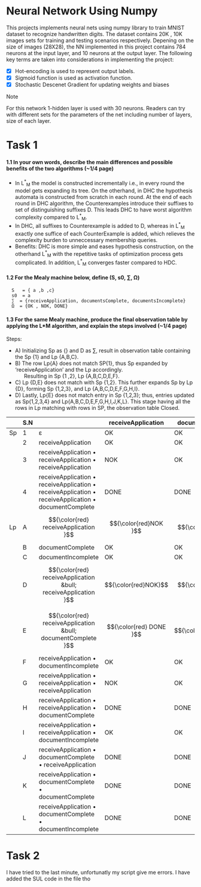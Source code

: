 # Neural Network Using Numpy

This projects implements neural nets using numpy library to train MNIST dataset to recognize handwritten digits. The dataset contains 20K , 10K images sets for training and testing scenarios respectively.
Depening on the size of images (28X28), the NN implemented in this project contains 784 neurons at the input layer, and 10 neurons at the output layer. The following key terms are taken into considerations in implementing the project:
  - [x] Hot-encoding is used to represent output labels.
  - [x] Sigmoid function is used as activation function.
  - [x] Stochastic Descenet Gradient for updating weights and biases

> [!NOTE]
> For this network 1-hidden layer is used with 30 neurons. Readers can try with different sets for the parameters of the net including number of layers, size of each layer.




# Task 1
#### 1.1 In your own words, describe the main differences and possible benefits of the two algorithms (~1/4 page)
- In L<sup>&ast;</sup><sub>M</sub> the model is constructed incrementally i.e., in every round the model gets expanding its tree. On the otherhand, in DHC the hypothesis automata is constructed from scratch in each round. At the end of each round in DHC algorithm, the Counterexamples introduce their suffixes to set of distinguishing suffixes D. This leads DHC to have worst algorithm complexity compared to L<sup>&ast;</sup><sub>M</sub>.
- In DHC, all suffixes to Counterexample is added to D, whereas in L<sup>&ast;</sup><sub>M</sub> exactly one suffice of each CounterExample is added, which relieves the complexity burden to unneccessary membership queries.
- Benefits: DHC is more simple and eases hypothesis construction, on the otherhand L<sup>&ast;</sup><sub>M</sub> with the repetitive tasks of optimization process gets complicated. In addition, L<sup>&ast;</sup><sub>M</sub> converges faster compared to HDC.
#### 1.2 For the Mealy machine below, define (S, s0, ∑, Ω)
      S   = { a ,b ,c}
      s0  = a
      ∑  = {receiveApplication, documentsComplete, documentsIncomplete}
      Ω  = {OK , NOK, DONE}

#### 1.3 For the same Mealy machine, produce the final observation table by applying the L*M algorithm, and explain the steps involved (~1/4 page)
Steps: <br />
- A) Initializing Sp as {} and D as ∑, result in observation table containing the Sp {1} and Lp {A,B,C}.  <br />
- B) The row Lp{A} does not match SP{1}, thus Sp expanded by ‘receiveApplication’ and the Lp accordingly. <br /> &nbsp; &nbsp; &nbsp; Resulting in Sp {1 ,2}, Lp {A,B,C,D,E,F}.  <br />
- C) Lp {D,E} does not match with Sp {1,2}. This further expands Sp by Lp {D}, forming Sp {1,2,3}, and Lp {A,B,C,D,E,F,G,H,I}.
- D) Lastly, Lp{E} does not match entry in Sp {1,2,3}; thus, entries updated as Sp{1,2,3,4} and Lp{A,B,C,D,E,F,G,H,I,J,K,L}. This stage having all the rows in Lp matching with rows in SP, the observation table Closed. <br />

| | S.N  |   | receiveApplication  | documentsComplete  |  documentsIncomplete |
|---|---|---|---|---|---|
| Sp| 1  |  &epsi;  | OK  |  OK | OK  |
|   | 2 | receiveApplication  | OK  | OK  |  NOK |
|   | 3 |receiveApplication &bull; receiveApplication &bull; receiveApplication  |  NOK |  OK  | NOK  |
|   | 4|  receiveApplication &bull; receiveApplication &bull; receiveApplication &bull; receiveApplication &bull; documentComplete  | DONE  |  DONE | DONE  |
|Lp |A|$${\color{red} receiveApplication }$$|$${\color{red}NOK }$$|$${\color{red}OK }$$|$${\color{red}NOK}$$ | 
| |B|documentComplete |OK |OK |OK|
| |C|documentIncomplete |OK |OK |OK |
| |D|$${\color{red} receiveApplication &bull; receiveApplication }$$|$${\color{red}NOK}$$ |$${\color{red} OK}$$ | $${\color{red}NOK}$$ |
| |E|$${\color{red} receiveApplication &bull; documentComplete }$$|$${\color{red} DONE }$$| $${\color{red}DONE}$$ | $${\color{red}DONE }$$|
| |F|receiveApplication &bull; documentIncomplete |OK|OK|OK|
| |G|receiveApplication &bull; receiveApplication &bull; receiveApplication | NOK | OK | NOK |
| |H|receiveApplication &bull; receiveApplication &bull; documentComplete |DONE |DONE |DONE|
| |I|receiveApplication &bull; receiveApplication &bull; documentIncomplete| OK  |  OK | OK  |
| |J|receiveApplication &bull; documentComplete &bull; receiveApplication |DONE |DONE |DONE|
| |K|receiveApplication &bull; documentComplete &bull; documentComplete|DONE |DONE |DONE |
| |L|receiveApplication &bull; documentComplete &bull; documentIncomplete|DONE|DONE|DONE|



# Task 2

I have tried to the last minute, unfortunatly my script give me errors. I have added the SUL code in the file tho
